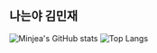 ## 나는야 김민재

![Minjea's GitHub stats](https://github-readme-stats.vercel.app/api?username=Minjea31&theme=neon&show_icons=true)
![Top Langs](https://github-readme-stats.vercel.app/api/top-langs/?username=Minjea31&layout=compact)
<!--
**Minjea31/Minjea31** is a ✨ _special_ ✨ repository because its `README.md` (this file) appears on your GitHub profile.

Here are some ideas to get you started:

- 🔭 I’m currently working on ...
- 🌱 I’m currently learning ...
- 👯 I’m looking to collaborate on ...
- 🤔 I’m looking for help with ...
- 💬 Ask me about ...
- 📫 How to reach me: ...
- 😄 Pronouns: ...
- ⚡ Fun fact: ...
-->
